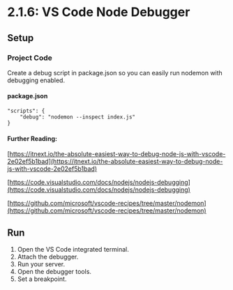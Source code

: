 # 2.1.6: VS Code Node Debugger

## Setup

### Project Code

Create a debug script in package.json so you can easily run nodemon with debugging enabled.

#### package.json

```text
"scripts": {
    "debug": "nodemon --inspect index.js"
}
```

#### Further Reading:

[https://itnext.io/the-absolute-easiest-way-to-debug-node-js-with-vscode-2e02ef5b1bad](https://itnext.io/the-absolute-easiest-way-to-debug-node-js-with-vscode-2e02ef5b1bad)

[https://code.visualstudio.com/docs/nodejs/nodejs-debugging](https://code.visualstudio.com/docs/nodejs/nodejs-debugging)

[https://github.com/microsoft/vscode-recipes/tree/master/nodemon](https://github.com/microsoft/vscode-recipes/tree/master/nodemon)

## Run

1. Open the VS Code integrated terminal.
2. Attach the debugger.
3. Run your server.
4. Open the debugger tools.
5. Set a breakpoint.
